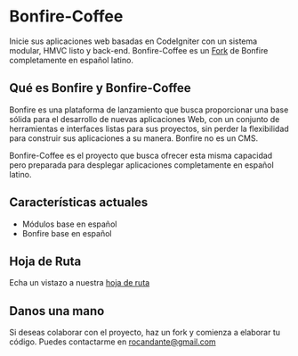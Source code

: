 Bonfire-Coffee
=======

Inicie sus aplicaciones web basadas en CodeIgniter con un sistema modular, HMVC listo y back-end. Bonfire-Coffee es un [Fork](https://github.com/ci-bonfire/Bonfire) de Bonfire completamente en español latino.

## Qué es Bonfire y Bonfire-Coffee
Bonfire es una plataforma de lanzamiento que busca proporcionar una base sólida para el desarrollo de nuevas aplicaciones Web, con un conjunto de herramientas e interfaces listas para sus proyectos, sin perder la flexibilidad para construir sus aplicaciones a su manera. Bonfire no es un CMS.

Bonfire-Coffee es el proyecto que busca ofrecer esta misma capacidad pero preparada para desplegar aplicaciones completamente en español latino.

## Características actuales

- Módulos base en español
- Bonfire base en español

## Hoja de Ruta

Echa un vistazo a nuestra [hoja de ruta](https://trello.com/board/bonfire-coffee/5005639fffaad90434779ec0)

## Danos una mano

Si deseas colaborar con el proyecto, haz un fork y comienza a elaborar tu código. Puedes contactarme en rocandante@gmail.com

